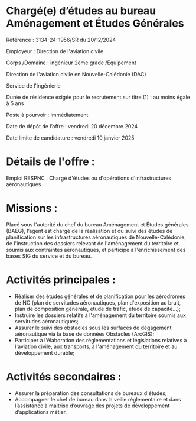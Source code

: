 # Chargé(e) d’études au bureau Aménagement et Études Générales

Référence : 3134-24-1956/SR du 20/12/2024

Employeur : Direction de l'aviation civile

Corps /Domaine : ingénieur 2ème grade /Equipement

Direction de l'aviation civile en Nouvelle-Calédonie (DAC)

Service de l'ingénierie

Durée de résidence exigée pour le recrutement sur titre (1) : au moins égale à 5 ans

Poste à pourvoir : immédiatement

Date de dépôt de l’offre : vendredi 20 décembre 2024

Date limite de candidature : vendredi 10 janvier 2025

# Détails de l'offre :

Emploi RESPNC : Chargé d'études ou d'opérations d'infrastructures aéronautiques

# Missions :

Placé sous l'autorité du chef du bureau Aménagement et Études générales (BAEG), l’agent est chargé de la réalisation et du suivi des études de planification sur les infrastructures aéronautiques de Nouvelle-Calédonie, de l'instruction des dossiers relevant de l'aménagement du territoire et soumis aux contraintes aéronautiques, et participe à l'enrichissement des bases SIG du service et du bureau.

# Activités principales :

- Réaliser des études générales et de planification pour les aérodromes de NC (plan de servitudes aéronautiques, plan d'exposition au bruit, plan de composition générale, étude de trafic, étude de capacité…);
- Instruire les dossiers relatifs à l'aménagement du territoire soumis aux servitudes aéronautiques;
- Assurer le suivi des obstacles sous les surfaces de dégagement aéronautique via la base de données Obstacles (ArcGIS);
- Participer à l'élaboration des réglementations et législations relatives à l'aviation civile, aux transports, à l'aménagement du territoire et au développement durable;

# Activités secondaires :

- Assurer la préparation des consultations de bureaux d'études;
- Accompagner le chef de bureau dans la veille réglementaire et dans l’assistance à maitrise d’ouvrage des projets de développement d’applications métier.